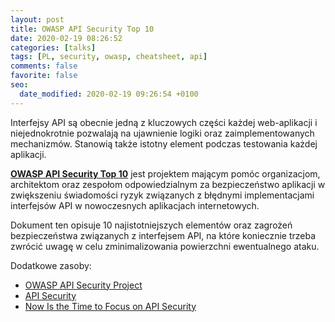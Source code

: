 ```yaml
---
layout: post
title: OWASP API Security Top 10
date: 2020-02-19 08:26:52
categories: [talks]
tags: [PL, security, owasp, cheatsheet, api]
comments: false
favorite: false
seo:
  date_modified: 2020-02-19 09:26:54 +0100
---
```


Interfejsy API są obecnie jedną z kluczowych części każdej web-aplikacji i niejednokrotnie pozwalają na ujawnienie logiki oraz zaimplementowanych mechanizmów. Stanowią także istotny element podczas testowania każdej aplikacji.

<a href="https://apisecurity.io/encyclopedia/content/owasp-api-security-top-10-cheat-sheet-tabloid.pdf" target="_blank"><b>OWASP API Security Top 10</b></a> jest projektem mającym pomóc organizacjom, architektom oraz zespołom odpowiedzialnym za bezpieczeństwo aplikacji w zwiększeniu świadomości ryzyk związanych z błędnymi implementacjami interfejsów API w nowoczesnych aplikacjach internetowych.

Dokument ten opisuje 10 najistotniejszych elementów oraz zagrożeń bezpieczeństwa związanych z interfejsem API, na które koniecznie trzeba zwrócić uwagę w celu zminimalizowania powierzchni ewentualnego ataku.

Dodatkowe zasoby:

- [OWASP API Security Project](https://owasp.org/www-project-api-security/)
- [API Security](https://apisecurity.io/)
- [Now Is the Time to Focus on API Security](https://securityboulevard.com/2020/02/now-is-the-time-to-focus-on-api-security/)
